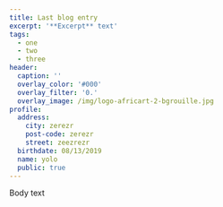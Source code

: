 ```yaml
---
title: Last blog entry
excerpt: '**Excerpt** text'
tags:
  - one
  - two
  - three
header:
  caption: ''
  overlay_color: '#000'
  overlay_filter: '0.'
  overlay_image: /img/logo-africart-2-bgrouille.jpg
profile:
  address:
    city: zerezr
    post-code: zerezr
    street: zeezrezr
  birthdate: 08/13/2019
  name: yolo
  public: true
---
```

Body text
